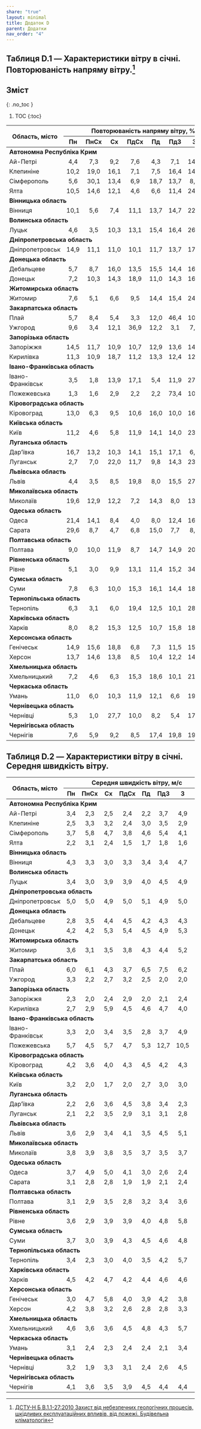 ```yaml
---
share: "true"
layout: minimal
title: Додаток D
parent: Додатки
nav_order: "4"
---
```



## Таблиця D.1 — Характеристики вітру в січні. Повторюваність напряму вітру.[^1]

## Зміст
{: .no_toc }

1. TOC
{:toc}

<table class="js-table">
<thead>
  <tr>
    <th rowspan="2">Область, місто</th>
    <th colspan="8">Повторюваність напряму вітру, %</th>
  </tr>
  <tr>
    <th>Пн</th>
    <th>ПнСх</th>
    <th>Сх</th>
    <th>ПдСх</th>
    <th>Пд</th>
    <th>ПдЗ</th>
    <th>З</th>
    <th>ПнЗ</th>
  </tr>
</thead>
<tbody>
  <tr>
    <td colspan="9"><b>Автономна Республіка Крим</b></td>
  </tr>
  <tr>
    <td>Ай-Петрі</td>
    <td style="text-align: center;">4,4</td>
    <td style="text-align: center;">7,3</td>
    <td style="text-align: center;">9,2</td>
    <td style="text-align: center;">7,6</td>
    <td style="text-align: center;">4,3</td>
    <td style="text-align: center;">7,1</td>
    <td style="text-align: center;">14,6</td>
    <td style="text-align: center;">45,5</td>
  </tr>
  <tr>
    <td>Клепиніне</td>
    <td style="text-align: center;">10,2</td>
    <td style="text-align: center;">19,0</td>
    <td style="text-align: center;">16,1</td>
    <td style="text-align: center;">7,1</td>
    <td style="text-align: center;">7,5</td>
    <td style="text-align: center;">16,4</td>
    <td style="text-align: center;">14,3</td>
    <td style="text-align: center;">9,4</td>
  </tr>
  <tr>
    <td>Сімферополь</td>
    <td style="text-align: center;">5,6</td>
    <td style="text-align: center;">30,1</td>
    <td style="text-align: center;">13,4</td>
    <td style="text-align: center;">6,9</td>
    <td style="text-align: center;">18,7</td>
    <td style="text-align: center;">13,7</td>
    <td style="text-align: center;">8,2</td>
    <td style="text-align: center;">3,4</td>
  </tr>
  <tr>
    <td>Ялта</td>
    <td style="text-align: center;">10,5</td>
    <td style="text-align: center;">14,6</td>
    <td style="text-align: center;">12,1</td>
    <td style="text-align: center;">4,6</td>
    <td style="text-align: center;">6,6</td>
    <td style="text-align: center;">11,4</td>
    <td style="text-align: center;">24,0</td>
    <td style="text-align: center;">16,2</td>
  </tr>
  <tr>
    <td colspan="9"><b>Вінницька область</b></td>
  </tr>
  <tr>
    <td>Вінниця</td>
    <td style="text-align: center;">10,1</td>
    <td style="text-align: center;">5,6</td>
    <td style="text-align: center;">7,4</td>
    <td style="text-align: center;">11,1</td>
    <td style="text-align: center;">13,7</td>
    <td style="text-align: center;">14,7</td>
    <td style="text-align: center;">22,6</td>
    <td style="text-align: center;">14,8</td>
  </tr>
  <tr>
    <td colspan="9"><b>Волинська область</b></td>
  </tr>
  <tr>
    <td>Луцьк</td>
    <td style="text-align: center;">4,6</td>
    <td style="text-align: center;">3,5</td>
    <td style="text-align: center;">10,3</td>
    <td style="text-align: center;">13,1</td>
    <td style="text-align: center;">15,4</td>
    <td style="text-align: center;">16,4</td>
    <td style="text-align: center;">26,1</td>
    <td style="text-align: center;">10,6</td>
  </tr>
  <tr>
    <td colspan="9"><b>Дніпропетровська область</b></td>
  </tr>
  <tr>
    <td>Дніпропетровськ</td>
    <td style="text-align: center;">14,9</td>
    <td style="text-align: center;">11,1</td>
    <td style="text-align: center;">11,0</td>
    <td style="text-align: center;">10,1</td>
    <td style="text-align: center;">11,7</td>
    <td style="text-align: center;">13,7</td>
    <td style="text-align: center;">17,6</td>
    <td style="text-align: center;">9,9</td>
  </tr>
  <tr>
    <td colspan="9"><b>Донецька область</b></td>
  </tr>
  <tr>
    <td>Дебальцеве</td>
    <td style="text-align: center;">5,7</td>
    <td style="text-align: center;">8,7</td>
    <td style="text-align: center;">16,0</td>
    <td style="text-align: center;">13,5</td>
    <td style="text-align: center;">15,5</td>
    <td style="text-align: center;">14,4</td>
    <td style="text-align: center;">16,5</td>
    <td style="text-align: center;">9,7</td>
  </tr>
  <tr>
    <td>Донецьк</td>
    <td style="text-align: center;">7,2</td>
    <td style="text-align: center;">10,3</td>
    <td style="text-align: center;">14,3</td>
    <td style="text-align: center;">18,9</td>
    <td style="text-align: center;">11,0</td>
    <td style="text-align: center;">14,3</td>
    <td style="text-align: center;">16,6</td>
    <td style="text-align: center;">7,4</td>
  </tr>
  <tr>
    <td colspan="9"><b>Житомирська область</b></td>
  </tr>
  <tr>
    <td>Житомир</td>
    <td style="text-align: center;">7,6</td>
    <td style="text-align: center;">5,1</td>
    <td style="text-align: center;">6,6</td>
    <td style="text-align: center;">9,5</td>
    <td style="text-align: center;">14,4</td>
    <td style="text-align: center;">15,4</td>
    <td style="text-align: center;">24,0</td>
    <td style="text-align: center;">17,4</td>
  </tr>
  <tr>
    <td colspan="9"><b>Закарпатська область</b></td>
  </tr>
  <tr>
    <td>Плай</td>
    <td style="text-align: center;">5,7</td>
    <td style="text-align: center;">8,4</td>
    <td style="text-align: center;">5,4</td>
    <td style="text-align: center;">3,3</td>
    <td style="text-align: center;">12,0</td>
    <td style="text-align: center;">46,4</td>
    <td style="text-align: center;">10,3</td>
    <td style="text-align: center;">8,5</td>
  </tr>
  <tr>
    <td>Ужгород</td>
    <td style="text-align: center;">9,6</td>
    <td style="text-align: center;">3,4</td>
    <td style="text-align: center;">12,1</td>
    <td style="text-align: center;">36,9</td>
    <td style="text-align: center;">12,2</td>
    <td style="text-align: center;">3,1</td>
    <td style="text-align: center;">7,3</td>
    <td style="text-align: center;">15,4</td>
  </tr>
  <tr>
    <td colspan="9"><b>Запорізька область</b></td>
  </tr>
  <tr>
    <td>Запоріжжя</td>
    <td style="text-align: center;">14,5</td>
    <td style="text-align: center;">11,7</td>
    <td style="text-align: center;">10,9</td>
    <td style="text-align: center;">10,7</td>
    <td style="text-align: center;">12,9</td>
    <td style="text-align: center;">13,6</td>
    <td style="text-align: center;">14,9</td>
    <td style="text-align: center;">10,8</td>
  </tr>
  <tr>
    <td>Кирилівка</td>
    <td style="text-align: center;">11,3</td>
    <td style="text-align: center;">10,9</td>
    <td style="text-align: center;">18,7</td>
    <td style="text-align: center;">11,2</td>
    <td style="text-align: center;">13,3</td>
    <td style="text-align: center;">12,4</td>
    <td style="text-align: center;">12,9</td>
    <td style="text-align: center;">9,3</td>
  </tr>
  <tr>
    <td colspan="9"><b>Івано-Франківська область</b></td>
  </tr>
  <tr>
    <td>Івано-Франківськ</td>
    <td style="text-align: center;">3,5</td>
    <td style="text-align: center;">1,8</td>
    <td style="text-align: center;">13,9</td>
    <td style="text-align: center;">17,1</td>
    <td style="text-align: center;">5,4</td>
    <td style="text-align: center;">11,9</td>
    <td style="text-align: center;">27,1</td>
    <td style="text-align: center;">19,3</td>
  </tr>
  <tr>
    <td>Пожежевська</td>
    <td style="text-align: center;">1,3</td>
    <td style="text-align: center;">1,6</td>
    <td style="text-align: center;">2,9</td>
    <td style="text-align: center;">2,2</td>
    <td style="text-align: center;">2,2</td>
    <td style="text-align: center;">73,4</td>
    <td style="text-align: center;">10,4</td>
    <td style="text-align: center;">6,0</td>
  </tr>
  <tr>
    <td colspan="9"><b>Кіровоградська область</b></td>
  </tr>
  <tr>
    <td>Кіровоград</td>
    <td style="text-align: center;">13,0</td>
    <td style="text-align: center;">6,3</td>
    <td style="text-align: center;">9,5</td>
    <td style="text-align: center;">10,6</td>
    <td style="text-align: center;">16,0</td>
    <td style="text-align: center;">10,0</td>
    <td style="text-align: center;">16,8</td>
    <td style="text-align: center;">17,8</td>
  </tr>
  <tr>
    <td colspan="9"><b>Київська область</b></td>
  </tr>
  <tr>
    <td>Київ</td>
    <td style="text-align: center;">11,2</td>
    <td style="text-align: center;">4,6</td>
    <td style="text-align: center;">5,8</td>
    <td style="text-align: center;">11,9</td>
    <td style="text-align: center;">14,1</td>
    <td style="text-align: center;">14,0</td>
    <td style="text-align: center;">23,5</td>
    <td style="text-align: center;">14,9</td>
  </tr>
  <tr>
    <td colspan="9"><b>Луганська область</b></td>
  </tr>
  <tr>
    <td>Дар’ївка </td>
    <td style="text-align: center;">16,7</td>
    <td style="text-align: center;">13,2</td>
    <td style="text-align: center;">10,3</td>
    <td style="text-align: center;">14,1</td>
    <td style="text-align: center;">15,1</td>
    <td style="text-align: center;">17,1</td>
    <td style="text-align: center;">6,6</td>
    <td style="text-align: center;">6,9</td>
  </tr>
  <tr>
    <td>Луганськ </td>
    <td style="text-align: center;">2,7</td>
    <td style="text-align: center;">7,0</td>
    <td style="text-align: center;">22,0</td>
    <td style="text-align: center;">11,7</td>
    <td style="text-align: center;">9,8</td>
    <td style="text-align: center;">14,3</td>
    <td style="text-align: center;">23,8</td>
    <td style="text-align: center;">8,7</td>
  </tr>
  <tr>
    <td colspan="9"><b>Львівська область</b></td>
  </tr>
  <tr>
    <td>Львів</td>
    <td style="text-align: center;">4,4</td>
    <td style="text-align: center;">3,5</td>
    <td style="text-align: center;">8,5</td>
    <td style="text-align: center;">19,8</td>
    <td style="text-align: center;">8,0</td>
    <td style="text-align: center;">15,5</td>
    <td style="text-align: center;">27,9</td>
    <td style="text-align: center;">12,4</td>
  </tr>
  <tr>
    <td colspan="9"><b>Миколаївська область</b></td>
  </tr>
  <tr>
    <td>Миколаїв</td>
    <td style="text-align: center;">19,6</td>
    <td style="text-align: center;">12,9</td>
    <td style="text-align: center;">12,2</td>
    <td style="text-align: center;">7,2</td>
    <td style="text-align: center;">14,3</td>
    <td style="text-align: center;">8,0</td>
    <td style="text-align: center;">13,0</td>
    <td style="text-align: center;">12,8</td>
  </tr>
  <tr>
    <td colspan="9"><b>Одеська область</b></td>
  </tr>
  <tr>
    <td>Одеса</td>
    <td style="text-align: center;">21,4</td>
    <td style="text-align: center;">14,1</td>
    <td style="text-align: center;">8,4</td>
    <td style="text-align: center;">4,0</td>
    <td style="text-align: center;">8,0</td>
    <td style="text-align: center;">12,4</td>
    <td style="text-align: center;">16,3</td>
    <td style="text-align: center;">15,4</td>
  </tr>
  <tr>
    <td>Сарата</td>
    <td style="text-align: center;">29,6</td>
    <td style="text-align: center;">8,7</td>
    <td style="text-align: center;">4,7</td>
    <td style="text-align: center;">6,8</td>
    <td style="text-align: center;">15,0</td>
    <td style="text-align: center;">7,7</td>
    <td style="text-align: center;">8,2</td>
    <td style="text-align: center;">19,3</td>
  </tr>
  <tr>
    <td colspan="9"><b>Полтавська область</b></td>
  </tr>
  <tr>
    <td>Полтава</td>
    <td style="text-align: center;">9,0</td>
    <td style="text-align: center;">10,0</td>
    <td style="text-align: center;">11,9</td>
    <td style="text-align: center;">8,7</td>
    <td style="text-align: center;">14,7</td>
    <td style="text-align: center;">14,9</td>
    <td style="text-align: center;">20,2</td>
    <td style="text-align: center;">10,6</td>
  </tr>
  <tr>
    <td colspan="9"><b>Рівненська область</b></td>
  </tr>
  <tr>
    <td>Рівне</td>
    <td style="text-align: center;">5,1</td>
    <td style="text-align: center;">3,0</td>
    <td style="text-align: center;">9,9</td>
    <td style="text-align: center;">13,1</td>
    <td style="text-align: center;">11,4</td>
    <td style="text-align: center;">15,2</td>
    <td style="text-align: center;">34,2</td>
    <td style="text-align: center;">8,1</td>
  </tr>
  <tr>
    <td colspan="9"><b>Сумська область</b></td>
  </tr>
  <tr>
    <td>Суми</td>
    <td style="text-align: center;">7,8</td>
    <td style="text-align: center;">6,3</td>
    <td style="text-align: center;">10,0</td>
    <td style="text-align: center;">15,3</td>
    <td style="text-align: center;">16,1</td>
    <td style="text-align: center;">14,4</td>
    <td style="text-align: center;">18,6</td>
    <td style="text-align: center;">11,5</td>
  </tr>
  <tr>
    <td colspan="9"><b>Тернопільська область</b></td>
  </tr>
  <tr>
    <td>Тернопіль</td>
    <td style="text-align: center;">6,3</td>
    <td style="text-align: center;">3,1</td>
    <td style="text-align: center;">6,0</td>
    <td style="text-align: center;">19,4</td>
    <td style="text-align: center;">12,5</td>
    <td style="text-align: center;">10,1</td>
    <td style="text-align: center;">28,6</td>
    <td style="text-align: center;">14,0</td>
  </tr>
  <tr>
    <td colspan="9"><b>Харківська область</b></td>
  </tr>
  <tr>
    <td>Харків</td>
    <td style="text-align: center;">8,0</td>
    <td style="text-align: center;">8,2</td>
    <td style="text-align: center;">15,3</td>
    <td style="text-align: center;">12,5</td>
    <td style="text-align: center;">10,7</td>
    <td style="text-align: center;">15,8</td>
    <td style="text-align: center;">18,9</td>
    <td style="text-align: center;">10,6</td>
  </tr>
  <tr>
    <td colspan="9"><b>Херсонська область</b></td>
  </tr>
  <tr>
    <td>Генічеськ</td>
    <td style="text-align: center;">14,9</td>
    <td style="text-align: center;">15,6</td>
    <td style="text-align: center;">18,8</td>
    <td style="text-align: center;">6,8</td>
    <td style="text-align: center;">7,3</td>
    <td style="text-align: center;">11,5</td>
    <td style="text-align: center;">15,3</td>
    <td style="text-align: center;">9,8</td>
  </tr>
  <tr>
    <td>Херсон</td>
    <td style="text-align: center;">13,7</td>
    <td style="text-align: center;">14,6</td>
    <td style="text-align: center;">13,8</td>
    <td style="text-align: center;">8,5</td>
    <td style="text-align: center;">10,4</td>
    <td style="text-align: center;">12,2</td>
    <td style="text-align: center;">14,9</td>
    <td style="text-align: center;">11,9</td>
  </tr>
  <tr>
    <td colspan="9"><b>Хмельницька область</b></td>
  </tr>
  <tr>
    <td>Хмельницький</td>
    <td style="text-align: center;">7,2</td>
    <td style="text-align: center;">4,6</td>
    <td style="text-align: center;">6,3</td>
    <td style="text-align: center;">15,3</td>
    <td style="text-align: center;">18,6</td>
    <td style="text-align: center;">10,1</td>
    <td style="text-align: center;">21,2</td>
    <td style="text-align: center;">16,7</td>
  </tr>
  <tr>
    <td colspan="9"><b>Черкаська область</b></td>
  </tr>
  <tr>
    <td>Умань</td>
    <td style="text-align: center;">11,0</td>
    <td style="text-align: center;">6,0</td>
    <td style="text-align: center;">10,3</td>
    <td style="text-align: center;">11,9</td>
    <td style="text-align: center;">12,1</td>
    <td style="text-align: center;">6,6</td>
    <td style="text-align: center;">19,7</td>
    <td style="text-align: center;">22,4</td>
  </tr>
  <tr>
    <td colspan="9"><b>Чернівецька область</b></td>
  </tr>
  <tr>
    <td>Чернівці</td>
    <td style="text-align: center;">5,3</td>
    <td style="text-align: center;">1,0</td>
    <td style="text-align: center;">27,7</td>
    <td style="text-align: center;">10,0</td>
    <td style="text-align: center;">8,2</td>
    <td style="text-align: center;">5,4</td>
    <td style="text-align: center;">17,4</td>
    <td style="text-align: center;">25,0</td>
  </tr>
  <tr>
    <td colspan="9"><b>Чернігівська область</b></td>
  </tr>
  <tr>
    <td>Чернігів</td>
    <td style="text-align: center;">7,6</td>
    <td style="text-align: center;">5,9</td>
    <td style="text-align: center;">9,2</td>
    <td style="text-align: center;">8,5</td>
    <td style="text-align: center;">17,4</td>
    <td style="text-align: center;">19,8</td>
    <td style="text-align: center;">19,7</td>
    <td style="text-align: center;">11,9</td>
  </tr>
</tbody>
</table>

## Таблиця D.2 — Характеристики вітру в січні. Середня швидкість вітру.

<table class="js-table">
<thead>
  <tr>
    <th rowspan="2">Область, місто</th>
    <th colspan="8">Середня швидкість вітру, м/с</th>
  </tr>
  <tr>
    <th>Пн</th>
    <th>ПнСх</th>
    <th>Сх</th>
    <th>ПдСх</th>
    <th>Пд</th>
    <th>ПдЗ</th>
    <th>З</th>
    <th>ПнЗ</th>
  </tr>
</thead>
<tbody>
  <tr>
    <td colspan="9"><b>Автономна Республіка Крим</b></td>
  </tr>
  <tr>
    <td>Ай-Петрі</td>
    <td style="text-align: center;">3,4</td>
    <td style="text-align: center;">2,3</td>
    <td style="text-align: center;">2,5</td>
    <td style="text-align: center;">2,4</td>
    <td style="text-align: center;">2,2</td>
    <td style="text-align: center;">3,7</td>
    <td style="text-align: center;">4,9</td>
    <td style="text-align: center;">6,7</td>
  </tr>
  <tr>
    <td>Клепиніне</td>
    <td style="text-align: center;">2,5</td>
    <td style="text-align: center;">3,3</td>
    <td style="text-align: center;">3,2</td>
    <td style="text-align: center;">2,4</td>
    <td style="text-align: center;">3,0</td>
    <td style="text-align: center;">3,5</td>
    <td style="text-align: center;">2,9</td>
    <td style="text-align: center;">2,8</td>
  </tr>
  <tr>
    <td>Сімферополь</td>
    <td style="text-align: center;">3,7</td>
    <td style="text-align: center;">5,8</td>
    <td style="text-align: center;">4,7</td>
    <td style="text-align: center;">3,8</td>
    <td style="text-align: center;">4,6</td>
    <td style="text-align: center;">5,4</td>
    <td style="text-align: center;">4,1</td>
    <td style="text-align: center;">3,7</td>
  </tr>
  <tr>
    <td>Ялта</td>
    <td style="text-align: center;">2,2</td>
    <td style="text-align: center;">3,1</td>
    <td style="text-align: center;">2,4</td>
    <td style="text-align: center;">1,5</td>
    <td style="text-align: center;">1,7</td>
    <td style="text-align: center;">1,8</td>
    <td style="text-align: center;">1,6</td>
    <td style="text-align: center;">2,1</td>
  </tr>
  <tr>
    <td colspan="9"><b>Вінницька область</b></td>
  </tr>
  <tr>
    <td>Вінниця</td>
    <td style="text-align: center;">4,3</td>
    <td style="text-align: center;">3,3</td>
    <td style="text-align: center;">3,0</td>
    <td style="text-align: center;">3,3</td>
    <td style="text-align: center;">3,4</td>
    <td style="text-align: center;">3,4</td>
    <td style="text-align: center;">4,7</td>
    <td style="text-align: center;">5,0</td>
  </tr>
  <tr>
    <td colspan="9"><b>Волинська область</b></td>
  </tr>
  <tr>
    <td>Луцьк</td>
    <td style="text-align: center;">3,4</td>
    <td style="text-align: center;">3,0</td>
    <td style="text-align: center;">3,9</td>
    <td style="text-align: center;">3,9</td>
    <td style="text-align: center;">4,0</td>
    <td style="text-align: center;">4,5</td>
    <td style="text-align: center;">4,9</td>
    <td style="text-align: center;">4,5</td>
  </tr>
  <tr>
    <td colspan="9"><b>Дніпропетровська область</b></td>
  </tr>
  <tr>
    <td>Дніпропетровськ</td>
    <td style="text-align: center;">5,0</td>
    <td style="text-align: center;">5,0</td>
    <td style="text-align: center;">4,9</td>
    <td style="text-align: center;">5,0</td>
    <td style="text-align: center;">5,1</td>
    <td style="text-align: center;">4,9</td>
    <td style="text-align: center;">5,0</td>
    <td style="text-align: center;">5,6</td>
  </tr>
  <tr>
    <td colspan="9"><b>Донецька область</b></td>
  </tr>
  <tr>
    <td>Дебальцеве</td>
    <td style="text-align: center;">2,8</td>
    <td style="text-align: center;">3,5</td>
    <td style="text-align: center;">4,4</td>
    <td style="text-align: center;">4,5</td>
    <td style="text-align: center;">4,2</td>
    <td style="text-align: center;">4,3</td>
    <td style="text-align: center;">4,3</td>
    <td style="text-align: center;">4,0</td>
  </tr>
  <tr>
    <td>Донецьк</td>
    <td style="text-align: center;">4,2</td>
    <td style="text-align: center;">4,2</td>
    <td style="text-align: center;">5,3</td>
    <td style="text-align: center;">5,4</td>
    <td style="text-align: center;">4,5</td>
    <td style="text-align: center;">4,9</td>
    <td style="text-align: center;">5,3</td>
    <td style="text-align: center;">4,7</td>
  </tr>
  <tr>
    <td colspan="9"><b>Житомирська область</b></td>
  </tr>
  <tr>
    <td>Житомир</td>
    <td style="text-align: center;">3,6</td>
    <td style="text-align: center;">3,1</td>
    <td style="text-align: center;">3,5</td>
    <td style="text-align: center;">3,8</td>
    <td style="text-align: center;">4,3</td>
    <td style="text-align: center;">4,4</td>
    <td style="text-align: center;">5,2</td>
    <td style="text-align: center;">4,7</td>
  </tr>
  <tr>
    <td colspan="9"><b>Закарпатська область</b></td>
  </tr>
  <tr>
    <td>Плай</td>
    <td style="text-align: center;">6,0</td>
    <td style="text-align: center;">6,1</td>
    <td style="text-align: center;">4,3</td>
    <td style="text-align: center;">3,7</td>
    <td style="text-align: center;">6,5</td>
    <td style="text-align: center;">7,5</td>
    <td style="text-align: center;">6,2</td>
    <td style="text-align: center;">5,2</td>
  </tr>
  <tr>
    <td>Ужгород</td>
    <td style="text-align: center;">3,3</td>
    <td style="text-align: center;">2,2</td>
    <td style="text-align: center;">2,7</td>
    <td style="text-align: center;">3,2</td>
    <td style="text-align: center;">2,5</td>
    <td style="text-align: center;">2,0</td>
    <td style="text-align: center;">2,0</td>
    <td style="text-align: center;">3,0</td>
  </tr>
  <tr>
    <td colspan="9"><b>Запорізька область</b></td>
  </tr>
  <tr>
    <td>Запоріжжя</td>
    <td style="text-align: center;">2,3</td>
    <td style="text-align: center;">2,0</td>
    <td style="text-align: center;">2,4</td>
    <td style="text-align: center;">2,9</td>
    <td style="text-align: center;">2,0</td>
    <td style="text-align: center;">2,1</td>
    <td style="text-align: center;">2,4</td>
    <td style="text-align: center;">2,4</td>
  </tr>
  <tr>
    <td>Кирилівка</td>
    <td style="text-align: center;">2,7</td>
    <td style="text-align: center;">2,9</td>
    <td style="text-align: center;">5,9</td>
    <td style="text-align: center;">4,5</td>
    <td style="text-align: center;">4,6</td>
    <td style="text-align: center;">4,7</td>
    <td style="text-align: center;">4,0</td>
    <td style="text-align: center;">3,7</td>
  </tr>
  <tr>
    <td colspan="9"><b>Івано-Франківська область</b></td>
  </tr>
  <tr>
    <td>Івано-Франківськ</td>
    <td style="text-align: center;">3,3</td>
    <td style="text-align: center;">2,0</td>
    <td style="text-align: center;">3,4</td>
    <td style="text-align: center;">3,5</td>
    <td style="text-align: center;">2,8</td>
    <td style="text-align: center;">3,7</td>
    <td style="text-align: center;">4,9</td>
    <td style="text-align: center;">4,8</td>
  </tr>
  <tr>
    <td>Пожежевська</td>
    <td style="text-align: center;">5,7</td>
    <td style="text-align: center;">4,5</td>
    <td style="text-align: center;">5,7</td>
    <td style="text-align: center;">4,7</td>
    <td style="text-align: center;">5,3</td>
    <td style="text-align: center;">12,7</td>
    <td style="text-align: center;">10,5</td>
    <td style="text-align: center;">7,0</td>
  </tr>
  <tr>
    <td colspan="9"><b>Кіровоградська область</b></td>
  </tr>
  <tr>
    <td>Кіровоград</td>
    <td style="text-align: center;">4,2</td>
    <td style="text-align: center;">3,6</td>
    <td style="text-align: center;">4,0</td>
    <td style="text-align: center;">4,3</td>
    <td style="text-align: center;">4,5</td>
    <td style="text-align: center;">4,2</td>
    <td style="text-align: center;">4,3</td>
    <td style="text-align: center;">4,2</td>
  </tr>
  <tr>
    <td colspan="9"><b>Київська область</b></td>
  </tr>
  <tr>
    <td>Київ</td>
    <td style="text-align: center;">3,2</td>
    <td style="text-align: center;">2,0</td>
    <td style="text-align: center;">1,7</td>
    <td style="text-align: center;">2,0</td>
    <td style="text-align: center;">2,7</td>
    <td style="text-align: center;">3,0</td>
    <td style="text-align: center;">3,0</td>
    <td style="text-align: center;">2,9</td>
  </tr>
  <tr>
    <td colspan="9"><b>Луганська область</b></td>
  </tr>
  <tr>
    <td>Дар’ївка </td>
    <td style="text-align: center;">2,2</td>
    <td style="text-align: center;">2,6</td>
    <td style="text-align: center;">3,6</td>
    <td style="text-align: center;">4,5</td>
    <td style="text-align: center;">3,8</td>
    <td style="text-align: center;">3,4</td>
    <td style="text-align: center;">2,3</td>
    <td style="text-align: center;">2,1</td>
  </tr>
  <tr>
    <td>Луганськ </td>
    <td style="text-align: center;">2,1</td>
    <td style="text-align: center;">2,2</td>
    <td style="text-align: center;">3,5</td>
    <td style="text-align: center;">2,9</td>
    <td style="text-align: center;">3,1</td>
    <td style="text-align: center;">3,1</td>
    <td style="text-align: center;">2,8</td>
    <td style="text-align: center;">2,5</td>
  </tr>
  <tr>
    <td colspan="9"><b>Львівська область</b></td>
  </tr>
  <tr>
    <td>Львів</td>
    <td style="text-align: center;">3,6</td>
    <td style="text-align: center;">2,9</td>
    <td style="text-align: center;">3,4</td>
    <td style="text-align: center;">4,1</td>
    <td style="text-align: center;">3,5</td>
    <td style="text-align: center;">4,5</td>
    <td style="text-align: center;">5,1</td>
    <td style="text-align: center;">4,5</td>
  </tr>
  <tr>
    <td colspan="9"><b>Миколаївська область</b></td>
  </tr>
  <tr>
    <td>Миколаїв</td>
    <td style="text-align: center;">3,8</td>
    <td style="text-align: center;">3,9</td>
    <td style="text-align: center;">3,8</td>
    <td style="text-align: center;">3,5</td>
    <td style="text-align: center;">3,7</td>
    <td style="text-align: center;">3,5</td>
    <td style="text-align: center;">3,7</td>
    <td style="text-align: center;">3,5</td>
  </tr>
  <tr>
    <td colspan="9"><b>Одеська область</b></td>
  </tr>
  <tr>
    <td>Одеса</td>
    <td style="text-align: center;">3,7</td>
    <td style="text-align: center;">4,9</td>
    <td style="text-align: center;">5,0</td>
    <td style="text-align: center;">4,1</td>
    <td style="text-align: center;">3,0</td>
    <td style="text-align: center;">2,6</td>
    <td style="text-align: center;">2,4</td>
    <td style="text-align: center;">3,0</td>
  </tr>
  <tr>
    <td>Сарата</td>
    <td style="text-align: center;">3,1</td>
    <td style="text-align: center;">2,8</td>
    <td style="text-align: center;">2,8</td>
    <td style="text-align: center;">1,9</td>
    <td style="text-align: center;">1,9</td>
    <td style="text-align: center;">2,1</td>
    <td style="text-align: center;">2,4</td>
    <td style="text-align: center;">3,0</td>
  </tr>
  <tr>
    <td colspan="9"><b>Полтавська область</b></td>
  </tr>
  <tr>
    <td>Полтава</td>
    <td style="text-align: center;">3,1</td>
    <td style="text-align: center;">2,9</td>
    <td style="text-align: center;">3,5</td>
    <td style="text-align: center;">2,8</td>
    <td style="text-align: center;">3,2</td>
    <td style="text-align: center;">3,4</td>
    <td style="text-align: center;">3,6</td>
    <td style="text-align: center;">3,6</td>
  </tr>
  <tr>
    <td colspan="9"><b>Рівненська область</b></td>
  </tr>
  <tr>
    <td>Рівне</td>
    <td style="text-align: center;">3,6</td>
    <td style="text-align: center;">2,9</td>
    <td style="text-align: center;">3,9</td>
    <td style="text-align: center;">3,9</td>
    <td style="text-align: center;">4,0</td>
    <td style="text-align: center;">4,8</td>
    <td style="text-align: center;">5,8</td>
    <td style="text-align: center;">5,1</td>
  </tr>
  <tr>
    <td colspan="9"><b>Сумська область</b></td>
  </tr>
  <tr>
    <td>Суми</td>
    <td style="text-align: center;">3,7</td>
    <td style="text-align: center;">3,0</td>
    <td style="text-align: center;">3,9</td>
    <td style="text-align: center;">4,3</td>
    <td style="text-align: center;">4,5</td>
    <td style="text-align: center;">4,6</td>
    <td style="text-align: center;">4,8</td>
    <td style="text-align: center;">4,4</td>
  </tr>
  <tr>
    <td colspan="9"><b>Тернопільська область</b></td>
  </tr>
  <tr>
    <td>Тернопіль</td>
    <td style="text-align: center;">3,4</td>
    <td style="text-align: center;">2,3</td>
    <td style="text-align: center;">3,0</td>
    <td style="text-align: center;">4,0</td>
    <td style="text-align: center;">3,5</td>
    <td style="text-align: center;">4,2</td>
    <td style="text-align: center;">5,7</td>
    <td style="text-align: center;">5,0</td>
  </tr>
  <tr>
    <td colspan="9"><b>Харківська область</b></td>
  </tr>
  <tr>
    <td>Харків</td>
    <td style="text-align: center;">4,5</td>
    <td style="text-align: center;">4,2</td>
    <td style="text-align: center;">4,7</td>
    <td style="text-align: center;">4,2</td>
    <td style="text-align: center;">4,4</td>
    <td style="text-align: center;">4,6</td>
    <td style="text-align: center;">4,6</td>
    <td style="text-align: center;">4,2</td>
  </tr>
  <tr>
    <td colspan="9"><b>Херсонська область</b></td>
  </tr>
  <tr>
    <td>Генічеськ</td>
    <td style="text-align: center;">3,0</td>
    <td style="text-align: center;">4,7</td>
    <td style="text-align: center;">5,8</td>
    <td style="text-align: center;">4,0</td>
    <td style="text-align: center;">3,9</td>
    <td style="text-align: center;">4,2</td>
    <td style="text-align: center;">3,8</td>
    <td style="text-align: center;">3,4</td>
  </tr>
  <tr>
    <td>Херсон</td>
    <td style="text-align: center;">4,2</td>
    <td style="text-align: center;">3,8</td>
    <td style="text-align: center;">3,2</td>
    <td style="text-align: center;">2,6</td>
    <td style="text-align: center;">2,8</td>
    <td style="text-align: center;">2,8</td>
    <td style="text-align: center;">3,3</td>
    <td style="text-align: center;">3,9</td>
  </tr>
  <tr>
    <td colspan="9"><b>Хмельницька область</b></td>
  </tr>
  <tr>
    <td>Хмельницький</td>
    <td style="text-align: center;">4,6</td>
    <td style="text-align: center;">3,6</td>
    <td style="text-align: center;">3,6</td>
    <td style="text-align: center;">4,5</td>
    <td style="text-align: center;">4,8</td>
    <td style="text-align: center;">4,3</td>
    <td style="text-align: center;">5,7</td>
    <td style="text-align: center;">5,5</td>
  </tr>
  <tr>
    <td colspan="9"><b>Черкаська область</b></td>
  </tr>
  <tr>
    <td>Умань</td>
    <td style="text-align: center;">3,1</td>
    <td style="text-align: center;">2,4</td>
    <td style="text-align: center;">2,3</td>
    <td style="text-align: center;">2,4</td>
    <td style="text-align: center;">2,4</td>
    <td style="text-align: center;">2,1</td>
    <td style="text-align: center;">3,4</td>
    <td style="text-align: center;">4,3</td>
  </tr>
  <tr>
    <td colspan="9"><b>Чернівецька область</b></td>
  </tr>
  <tr>
    <td>Чернівці</td>
    <td style="text-align: center;">3,2</td>
    <td style="text-align: center;">1,9</td>
    <td style="text-align: center;">3,3</td>
    <td style="text-align: center;">3,1</td>
    <td style="text-align: center;">2,4</td>
    <td style="text-align: center;">2,6</td>
    <td style="text-align: center;">4,5</td>
    <td style="text-align: center;">4,7</td>
  </tr>
  <tr>
    <td colspan="9"><b>Чернігівська область</b></td>
  </tr>
  <tr>
    <td>Чернігів</td>
    <td style="text-align: center;">4,1</td>
    <td style="text-align: center;">3,6</td>
    <td style="text-align: center;">3,5</td>
    <td style="text-align: center;">3,9</td>
    <td style="text-align: center;">4,5</td>
    <td style="text-align: center;">4,4</td>
    <td style="text-align: center;">4,4</td>
    <td style="text-align: center;">4,3</td>
  </tr>
</tbody>
</table>

[^1]:[ДСТУ-Н Б В.1.1-27:2010 Захист від небезпечних геологічних процесів, шкідливих експлуатаційних впливів, від пожежі. Будівельна кліматологія](https://online.budstandart.com/ua/catalog/doc-page.html?id_doc=26655)